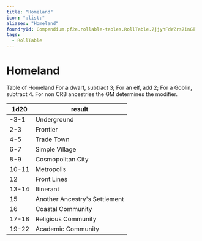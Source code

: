 ```yaml
---
title: "Homeland"
icon: ":list:"
aliases: "Homeland"
foundryId: Compendium.pf2e.rollable-tables.RollTable.7jjyhFdWZrs7inGT
tags:
  - RollTable
---
```


# Homeland
Table of Homeland
For a dwarf, subtract 3; For an elf, add 2; For a Goblin, subtract 4. For non CRB ancestries the GM determines the modifier.

| 1d20 | result |
|------|--------|
| -3-1 | Underground |
| 2-3 | Frontier |
| 4-5 | Trade Town |
| 6-7 | Simple Village |
| 8-9 | Cosmopolitan City |
| 10-11 | Metropolis |
| 12 | Front Lines |
| 13-14 | Itinerant |
| 15 | Another Ancestry's Settlement |
| 16 | Coastal Community |
| 17-18 | Religious Community |
| 19-22 | Academic Community |
